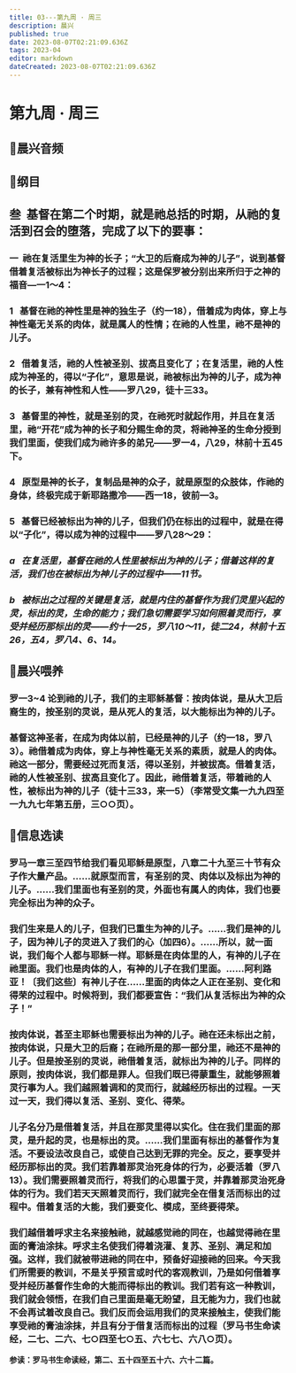 ```yaml
---
title: 03---第九周 · 周三
description: 晨兴
published: true
date: 2023-08-07T02:21:09.636Z
tags: 2023-04
editor: markdown
dateCreated: 2023-08-07T02:21:09.636Z
---
```


# 第九周 · 周三
## 🎵晨兴音频

## 📖纲目

## **叁  基督在第二个时期，就是祂总括的时期，从祂的复活到召会的堕落，完成了以下的要事：**

### 一  祂在复活里生为神的长子；“大卫的后裔成为神的儿子”，说到基督借着复活被标出为神长子的过程；这是保罗被分别出来所归于之神的福音—一1～4：

### 1   基督在祂的神性里是神的独生子（约一18），借着成为肉体，穿上与神性毫无关系的肉体，就是属人的性情；在祂的人性里，祂不是神的儿子。

### 2   借着复活，祂的人性被圣别、拔高且变化了；在复活里，祂的人性成为神圣的，得以“子化”，意思是说，祂被标出为神的儿子，成为神的长子，兼有神性和人性——罗八29，徒十三33。

### 3   基督里的神性，就是圣别的灵，在祂死时就起作用，并且在复活里，祂“开花”成为神的长子和分赐生命的灵，将祂神圣的生命分授到我们里面，使我们成为祂许多的弟兄——罗一4，八29，林前十五45下。

### 4   原型是神的长子，复制品是神的众子，就是原型的众肢体，作祂的身体，终极完成于新耶路撒冷——西一18，彼前—3。

### 5   基督已经被标出为神的儿子，但我们仍在标出的过程中，就是在得以“子化”，得以成为神的过程中——罗八28～29：

### *a   在复活里，基督在祂的人性里被标出为神的儿子；借着这样的复活，我们也在被标出为神儿子的过程中——11节。*

### *b   被标出之过程的关键是复活，就是内住的基督作为我们灵里兴起的灵，标出的灵，生命的能力；我们急切需要学习如何照着灵而行，享受并经历那标出的灵——约十一25，罗八10～11，徒二24，林前十五26，五4，罗八4、6、14。*

## 📖晨兴喂养

### **罗一3~4	论到祂的儿子，我们的主耶稣基督：按肉体说，是从大卫后裔生的，按圣别的灵说，是从死人的复活，以大能标出为神的儿子。**

### 基督这神圣者，在成为肉体以前，已经是神的儿子（约一18，罗八3）。祂借着成为肉体，穿上与神性毫无关系的素质，就是人的肉体。祂这一部分，需要经过死而复活，得以圣别，并被拔高。借着复活，祂的人性被圣别、拔高且变化了。因此，祂借着复活，带着祂的人性，被标出为神的儿子（徒十三33，来一5）（李常受文集一九九四至一九九七年第五册，三○○页）。

## 📖信息选读

### 罗马一章三至四节给我们看见耶稣是原型，八章二十九至三十节有众子作大量产品。……就原型而言，有圣别的灵、肉体以及标出为神的儿子。……我们里面也有圣别的灵，外面也有属人的肉体，我们也要完全标出为神的众子。

### 我们生来是人的儿子，但我们已重生为神的儿子。……我们是神的儿子，因为神儿子的灵进入了我们的心（加四6）。……所以，就一面说，我们每个人都与耶稣一样。耶稣是在肉体里的人，有神的儿子在祂里面。我们也是肉体的人，有神的儿子在我们里面。……阿利路亚！〔我们这些〕有神儿子在……里面的肉体之人正在圣别、变化和得荣的过程中。时候将到，我们都要宣告：“我们从复活标出为神的众子！”

### 按肉体说，甚至主耶稣也需要标出为神的儿子。祂在还未标出之前，按肉体说，只是大卫的后裔；在祂所是的那一部分里，祂还不是神的儿子。但是按圣别的灵说，祂借着复活，就标出为神的儿子。同样的原则，按肉体说，我们都是罪人。但我们既已得蒙重生，就能够照着灵行事为人。我们越照着调和的灵而行，就越经历标出的过程。一天过一天，我们得以复活、圣别、变化、得荣。

### 儿子名分乃是借着复活，并且在那灵里得以实化。住在我们里面的那灵，是升起的灵，也是标出的灵。……我们里面有标出的基督作为复活。不要设法改良自己，或使自己达到无罪的完全。反之，要享受并经历那标出的灵。我们若靠着那灵治死身体的行为，必要活着（罗八13）。我们需要照着灵而行，将我们的心思置于灵，并靠着那灵治死身体的行为。我们若天天照着灵而行，我们就完全在借复活而标出的过程中。借着复活的大能，我们要变化、模成，至终要得荣。

### 我们越借着呼求主名来接触祂，就越感觉祂的同在，也越觉得祂在里面的膏油涂抹。呼求主名使我们得着浇灌、复苏、圣别、满足和加强。这样，我们就被带进祂的同在中，预备好迎接祂的回来。今天我们所需要的教训，不是关乎预言或时代的客观教训，乃是如何借着享受并经历基督作生命的大能而得标出的教训。我们若有这一种教训，我们就会领悟，在我们自己里面是毫无盼望，且无能为力，我们也就不会再试着改良自己。我们反而会运用我们的灵来接触主，使我们能享受祂的膏油涂抹，并且有分于借复活而标出的过程（罗马书生命读经，二七、二六、七○四至七○五、六七七、六八○页）。

**参读：罗马书生命读经，第二、五十四至五十六、六十二篇。**
<!-- Google tag (gtag.js) -->
<script async src="https://www.googletagmanager.com/gtag/js?id=G-1P8709Z16T"></script>
<script>
  window.dataLayer = window.dataLayer || [];
  function gtag(){dataLayer.push(arguments);}
  gtag('js', new Date());

  gtag('config', 'G-1P8709Z16T');
</script>